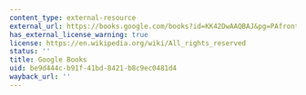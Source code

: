 ```yaml
---
content_type: external-resource
external_url: https://books.google.com/books?id=KK42DwAAQBAJ&pg=PAfrontcover#v=onepage&q&f=false
has_external_license_warning: true
license: https://en.wikipedia.org/wiki/All_rights_reserved
status: ''
title: Google Books
uid: be9d444c-b91f-41bd-8421-b8c9ec0481d4
wayback_url: ''
---
```

